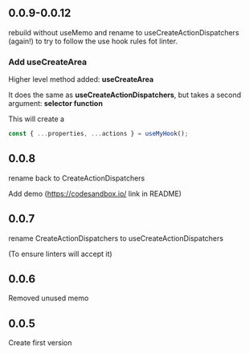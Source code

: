 ## 0.0.9-0.0.12

rebuild without useMemo and rename to useCreateActionDispatchers (again!)
to try to follow the use hook rules fot linter.

### Add useCreateArea

Higher level method added: **useCreateArea**

It does the same as **useCreateActionDispatchers**, but takes a second argument: **selector function**

This will create a

```ts
const { ...properties, ...actions } = useMyHook();
```

## 0.0.8

rename back to CreateActionDispatchers

Add demo (https://codesandbox.io/ link in README)

## 0.0.7

rename CreateActionDispatchers to useCreateActionDispatchers

(To ensure linters will accept it)

## 0.0.6

Removed unused memo

## 0.0.5

Create first version
